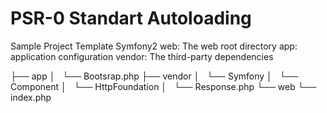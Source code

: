 PSR-0 Standart Autoloading
=================

Sample Project Template Symfony2
web: The web root directory
app: application configuration
vendor: The third-party dependencies

├── app
│   └── Bootsrap.php
├── vendor
│   └── Symfony
│       └── Component
│           └── HttpFoundation
│               └── Response.php
└── web
    └── index.php
